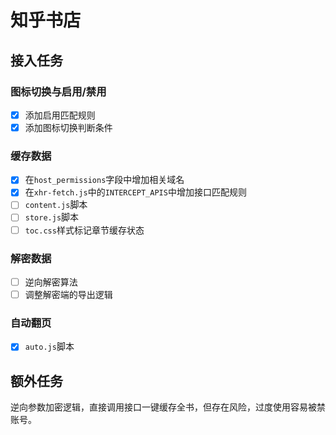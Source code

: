# 知乎书店

## 接入任务

### 图标切换与启用/禁用

- [x] 添加启用匹配规则
- [x] 添加图标切换判断条件

### 缓存数据

- [x] 在`host_permissions`字段中增加相关域名
- [x] 在`xhr-fetch.js`中的`INTERCEPT_APIS`中增加接口匹配规则
- [ ] `content.js`脚本
- [ ] `store.js`脚本
- [ ] `toc.css`样式标记章节缓存状态

### 解密数据

- [ ] 逆向解密算法
- [ ] 调整解密端的导出逻辑

### 自动翻页

- [x] `auto.js`脚本


## 额外任务

逆向参数加密逻辑，直接调用接口一键缓存全书，但存在风险，过度使用容易被禁账号。
